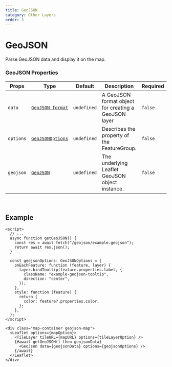 ```yaml
---
title: GeoJSON
category: Other Layers
order: 3
---
```


<script>
  import GeoJSONUsage from '/src/common/sample/geojson/GeoJSONUsage.svelte';
</script>

# GeoJSON

Parse GeoJSON data and display it on the map.

### GeoJSON Properties

<div class='doc-table-container'>

| Props     | Type                                                                    | Default     | Description                                          | Required |
| --------- | ----------------------------------------------------------------------- | ----------- | ---------------------------------------------------- | -------- |
| `data`    | [`GeoJSON format`](https://datatracker.ietf.org/doc/html/rfc7946)       | `undefined` | A GeoJSON format object for creating a GeoJSON layer | `false`  |
| `options` | [`GeoJSONOptions`](https://leafletjs.com/reference.html#geojson-option) | `undefined` | Describes the property of the FeatureGroup.          | `false`  |
| `geojson` | [`GeoJSON`](https://leafletjs.com/reference.html#geojson)               | `undefined` | The underlying Leaflet GeoJSON object instance.      | `false`  |

</div>
<br>

## Example

<div class='example'>
  <GeoJSONUsage />

```svelte
<script>
  // ...
  async function getGeoJSON() {
    const res = await fetch("/geojson/example.geojson");
    return await res.json();
  }

  const geojsonOptions: GeoJSONOptions = {
    onEachFeature: function (feature, layer) {
      layer.bindTooltip(feature.properties.label, {
        className: "example-geojson-tooltip",
        direction: "center",
      });
    },
    style: function (feature) {
      return {
        color: feature?.properties.color,
      };
    },
  };
</script>

<div class="map-container geojson-map">
  <Leaflet options={mapOption}>
    <TileLayer tileURL={mapURL} options={tileLayerOption} />
    {#await getGeoJSON() then geojsonData}
      <GeoJson data={geojsonData} options={geojsonOptions} />
    {/await}
  </Leaflet>
</div>
```

</div>

